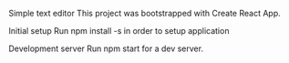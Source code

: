 Simple text editor
This project was bootstrapped with Create React App.

Initial setup
Run npm install -s in order to setup application

Development server
Run npm start for a dev server.